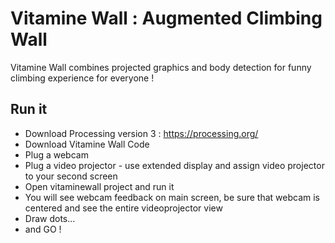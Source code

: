 # Vitamine Wall : Augmented Climbing Wall

Vitamine Wall combines projected graphics and body detection for funny climbing experience for everyone ! 

## Run it

* Download Processing version 3 : https://processing.org/
* Download Vitamine Wall Code
* Plug a webcam 
* Plug a video projector - use extended display and assign video projector to your second screen
* Open vitaminewall project and run it
* You will see webcam feedback on main screen, be sure that webcam is centered and see the entire videoprojector view
* Draw dots...
* and GO !

